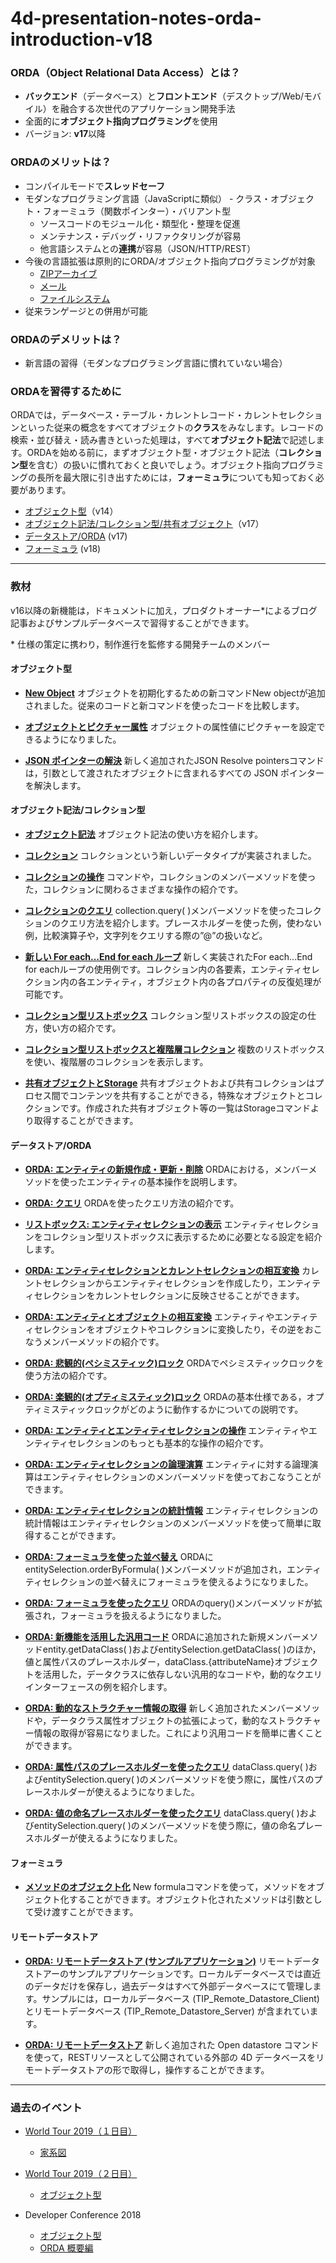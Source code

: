 # 4d-presentation-notes-orda-introduction-v18

### ORDA（Object Relational Data Access）とは？

* **バックエンド**（データベース）と**フロントエンド**（デスクトップ/Web/モバイル）を融合する次世代のアプリケーション開発手法
* 全面的に**オブジェクト指向プログラミング**を使用
* バージョン: **v17**以降

### ORDAのメリットは？

* コンパイルモードで**スレッドセーフ**
* モダンなプログラミング言語（JavaScriptに類似） - クラス・オブジェクト・フォーミュラ（関数ポインター）・バリアント型
  * ソースコードのモジュール化・類型化・整理を促進
  * メンテナンス・デバッグ・リファクタリングが容易
  * 他言語システムとの**連携**が容易（JSON/HTTP/REST）
* 今後の言語拡張は原則的にORDA/オブジェクト指向プログラミングが対象
  * [ZIPアーカイブ](https://doc.4d.com/4Dv18/4D/18/About-ZIP-Archives.300-4679649.ja.html)
  * [メール](https://doc.4d.com/4Dv18/4D/18/Mail.302-4504492.ja.html)
  * [ファイルシステム](https://doc.4d.com/4Dv18/4D/18/File-and-folder-object-pathnames.300-4506091.ja.html)
* 従来ランゲージとの併用が可能

### ORDAのデメリットは？

* 新言語の習得（モダンなプログラミング言語に慣れていない場合）

### ORDAを習得するために

ORDAでは，データベース・テーブル・カレントレコード・カレントセレクションといった従来の概念をすべてオブジェクトの**クラス**をみなします。レコードの検索・並び替え・読み書きといった処理は，すべて**オブジェクト記法**で記述します。ORDAを始める前に，まずオブジェクト型・オブジェクト記法（**コレクション型**を含む）の扱いに慣れておくと良いでしょう。オブジェクト指向プログラミングの長所を最大限に引き出すためには，**フォーミュラ**についても知っておく必要があります。

* [オブジェクト型](https://doc.4d.com/4Dv18/4D/18/Structure-of-4D-language-objects.300-4505646.ja.html)（v14）
* [オブジェクト記法/コレクション型/共有オブジェクト](https://doc.4d.com/4Dv18/4D/18/Using-object-notation.300-4505639.ja.html)（v17）
* [データストア/ORDA](https://doc.4d.com/4Dv18/4D/18/Datastores.300-4575757.ja.html) (v17)
* [フォーミュラ](https://doc.4d.com/4Dv18/4D/18/Formula.301-4505749.ja.html) (v18)

---

### 教材

v16以降の新機能は，ドキュメントに加え，プロダクトオーナー\*によるブログ記事およびサンプルデータベースで習得することができます。

\* 仕様の策定に携わり，制作進行を監修する開発チームのメンバー

#### オブジェクト型

* **[New Object](https://github.com/4D-JP/HDI/releases/download/16r3/HDI_NewObject.zip)** オブジェクトを初期化するための新コマンドNew objectが追加されました。従来のコードと新コマンドを使ったコードを比較します。

* **[オブジェクトとピクチャー属性](https://github.com/4D-JP/HDI/releases/download/16r4/HDI_PictureObjectAttribute.zip)** オブジェクトの属性値にピクチャーを設定できるようになりました。

* **[JSON ポインターの解決](https://github.com/4D-JP/HDI/releases/download/16r5/HDI_JSON_Pointer.zip)** 新しく追加されたJSON Resolve pointersコマンドは，引数として渡されたオブジェクトに含まれるすべての JSON ポインターを解決します。

#### オブジェクト記法/コレクション型

* **[オブジェクト記法](https://github.com/4D-JP/HDI/releases/download/16r4/HDI_ObjectNotationDatasource.zip)** オブジェクト記法の使い方を紹介します。

* **[コレクション](https://github.com/4D-JP/HDI/releases/download/16r4/HDI_UseCollections.zip)** コレクションという新しいデータタイプが実装されました。

* **[コレクションの操作](https://github.com/4D-JP/HDI/releases/download/16r6/HDI_Collection_Members.zip)** コマンドや，コレクションのメンバーメソッドを使った，コレクションに関わるさまざまな操作の紹介です。

* **[コレクションのクエリ](https://github.com/4D-JP/HDI/releases/download/16r6/HDI_Collection_Query.zip)** collection.query( )メンバーメソッドを使ったコレクションのクエリ方法を紹介します。プレースホルダーを使った例，使わない例，比較演算子や，文字列をクエリする際の”@”の扱いなど。

* **[新しい For each…End for each ループ](https://github.com/4D-JP/HDI/releases/download/17/HDI_ForEach.zip)** 新しく実装されたFor each...End for eachループの使用例です。コレクション内の各要素，エンティティセレクション内の各エンティティ，オブジェクト内の各プロパティの反復処理が可能です。

* **[コレクション型リストボックス](https://github.com/4D-JP/HDI/releases/download/17/HDI_ListboxCollection.zip)** コレクション型リストボックスの設定の仕方，使い方の紹介です。

* **[コレクション型リストボックスと複階層コレクション](https://github.com/4D-JP/HDI/releases/download/17/HDI_ListBoxCollection_Advanced_v17.zip)** 複数のリストボックスを使い、複階層のコレクションを表示します。

* **[共有オブジェクトとStorage](https://github.com/4D-JP/HDI/releases/download/16r6/HDI_useSharedObjects.zip)** 共有オブジェクトおよび共有コレクションはプロセス間でコンテンツを共有することができる，特殊なオブジェクトとコレクションです。作成された共有オブジェクト等の一覧はStorageコマンドより取得することができます。

#### データストア/ORDA

* **[ORDA: エンティティの新規作成・更新・削除](https://github.com/4D-JP/HDI/releases/download/17/HDI_ORDA_CRUD.zip)** ORDAにおける，メンバーメソッドを使ったエンティティの基本操作を説明します。

* **[ORDA: クエリ](https://github.com/4D-JP/HDI/releases/download/17/HDI_ORDA_Query.zip)** ORDAを使ったクエリ方法の紹介です。

* **[リストボックス: エンティティセレクションの表示](https://github.com/4D-JP/HDI/releases/download/17/HDI_EntitySelectionInListbox.zip)** エンティティセレクションをコレクション型リストボックスに表示するために必要となる設定を紹介します。

* **[ORDA: エンティティセレクションとカレントセレクションの相互変換](https://github.com/4D-JP/HDI/releases/download/17/HDI_ORDA_Current_Selection_Bridge.zip)** カレントセレクションからエンティティセレクションを作成したり，エンティティセレクションをカレントセレクションに反映させることができます。

* **[ORDA: エンティティとオブジェクトの相互変換](https://github.com/4D-JP/HDI/releases/download/17/HDI_ORDA_Objects_And_Collections.zip)** エンティティやエンティティセレクションをオブジェクトやコレクションに変換したり，その逆をおこなうメンバーメソッドの紹介です。

* **[ORDA: 悲観的(ペシミスティック)ロック](https://github.com/4D-JP/HDI/releases/download/17/HDI_ORDA_Pessimistic_Lock.zip)** ORDAでペシミスティックロックを使う方法の紹介です。

* **[ORDA: 楽観的(オプティミスティック)ロック](https://github.com/4D-JP/HDI/releases/download/17/HDI_ORDA_Optimistic_Lock.zip)** ORDAの基本仕様である，オプティミスティックロックがどのように動作するかについての説明です。 

* **[ORDA: エンティティとエンティティセレクションの操作](https://github.com/4D-JP/HDI/releases/download/17/HDI_ORDA_Handling_Entities.zip)** エンティティやエンティティセレクションのもっとも基本的な操作の紹介です。

* **[ORDA: エンティティセレクションの論理演算](https://github.com/4D-JP/HDI/releases/download/17/HDI_ORDA_Logical_Operators.zip)** エンティティに対する論理演算はエンティティセレクションのメンバーメソッドを使っておこなうことができます。

* **[ORDA: エンティティセレクションの統計情報](https://github.com/4D-JP/HDI/releases/download/17/HDI_ORDA_Statistics.zip)** エンティティセレクションの統計情報はエンティティセレクションのメンバーメソッドを使って簡単に取得することができます。

* **[ORDA: フォーミュラを使った並べ替え](https://github.com/4D-JP/HDI/releases/download/17r6/HDI_Order_ByFormula.zip)** ORDAにentitySelection.orderByFormula( )メンバーメソッドが追加され，エンティティセレクションの並べ替えにフォーミュラを使えるようになりました。

* **[ORDA: フォーミュラを使ったクエリ](https://github.com/4D-JP/HDI/releases/download/17r6/HDI_Query_ByFormula.zip)** ORDAのquery()メンバーメソッドが拡張され，フォーミュラを扱えるようになりました。

* **[ORDA: 新機能を活用した汎用コード](https://github.com/4D-JP/HDI/releases/download/17r5/ORDA_Dynamic_Code.zip)** ORDAに追加された新規メンバーメソッドentity.getDataClass( )およびentitySelection.getDataClass( )のほか，値と属性パスのプレースホルダー，dataClass.{attributeName}オブジェクトを活用した，データクラスに依存しない汎用的なコードや，動的なクエリインターフェースの例を紹介します。

* **[ORDA: 動的なストラクチャー情報の取得](https://github.com/4D-JP/HDI/releases/download/17r5/HDI_Database_Info.zip)** 新しく追加されたメンバーメソッドや，データクラス属性オブジェクトの拡張によって，動的なストラクチャー情報の取得が容易になりました。これにより汎用コードを簡単に書くことができます。

* **[ORDA: 属性パスのプレースホルダーを使ったクエリ](https://github.com/4D-JP/HDI/releases/download/17r5/HDI_PlaceHolders_AttributePaths.zip)** dataClass.query( )およびentitySelection.query( )のメンバーメソッドを使う際に，属性パスのプレースホルダーが使えるようになりました。

* **[ORDA: 値の命名プレースホルダーを使ったクエリ](https://github.com/4D-JP/HDI/releases/download/17r5/HDI_PlaceHolders_Values.zip)** dataClass.query( )およびentitySelection.query( )のメンバーメソッドを使う際に，値の命名プレースホルダーが使えるようになりました。

#### フォーミュラ 

* **[メソッドのオブジェクト化](https://github.com/4D-JP/HDI/releases/download/17r3/HDI_NewFormula.zip)** New formulaコマンドを使って，メソッドをオブジェクト化することができます。オブジェクト化されたメソッドは引数として受け渡すことができます。

#### リモートデータストア

* **[ORDA: リモートデータストア (サンプルアプリケーション)](https://github.com/4D-JP/HDI/releases/download/18/TIP_Remote_Datastore.zip)** リモートデータストアーのサンプルアプリケーションです。ローカルデータベースでは直近のデータだけを保存し，過去データはすべて外部データベースにて管理します。サンプルには，ローカルデータベース (TIP_Remote_Datastore_Client) とリモートデータベース (TIP_Remote_Datastore_Server) が含まれています。

* **[ORDA: リモートデータストア](https://github.com/4D-JP/HDI/releases/download/18/HDI_Remote_Datastore.zip)** 新しく追加された Open datastore コマンドを使って，RESTリソースとして公開されている外部の 4D データベースをリモートデータストアの形で取得し，操作することができます。

---

### 過去のイベント

* [World Tour 2019（１日目）](https://4d-jp.github.io/event/2019-05-28/)
  * [家系図](https://github.com/4D-JP/event-world-tour-2019/releases/tag/genealogy-1.3)
  
* [World Tour 2019（２日目）](https://4d-jp.github.io/event/2019-05-29/)
  * [オブジェクト型](https://github.com/4D-JP/event-world-tour-2019/releases/tag/object-1.0)

* Developer Conference 2018
  * [オブジェクト型](https://speakerdeck.com/miyako/obuziekutoxing-developer-conference-2018yori)
  * [ORDA 概要編](https://speakerdeck.com/miyako/orda-gai-yao-bian-developer-conference-2018yori)
